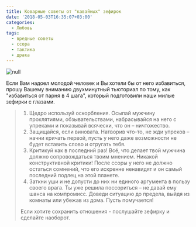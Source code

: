 ```yaml
---
title: Коварные советы от "кавайных" зефирок
date: '2018-05-03T16:35:07+03:00'
categories:
  - Любовь
tags:
  - вредные советы
  - ссора
  - тактика
  - драка
---
```

![null](/images/uploads/cute-marshmallows-favim.com-3392740.jpg)

Если Вам надоел молодой человек и Вы хотели бы от него избавиться, прошу Вашему вниманию двухминутный тьюториал по тому, как "избавиться от парня  в 4 шага", который подготовили наши милые зефирки с глазами. 



> 1. Щедро используй оскорбления. Осыпай мужчину проклятиями, обзывательствами, набрасывайся на него с упреками и показывай всячески, что он – ничтожество.  
> 2. Защищайся, если виновата. Натворив что-то, не жди упреков – начни кричать первой, пусть у него даже возможности не будет вставить слово и отругать тебя.
> 3. Критикуй как в последний раз! Всё, что делает твой мужчина должно сопровождаться твоим мнением. Никакой конструктивной критики! После ссоры у него не должно остаться сомнений, что его искренне ненавидят и он самый последний подлец на этой планете. 
> 4. Заткни уши и не допусти до них ни единого аргумента в пользу своего врага. Ты уже решила поссориться – не давай ему шанса на компромисс. Доведи ситуацию до предела, выйдя из комнаты или убежав из дома. Пусть помучается!
>
>
>
> Если хотите сохранить отношения - послушайте зефирку и сделайте наоборот.
